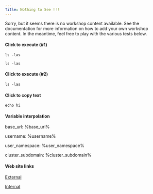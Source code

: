 ```yaml
---
Title: Nothing to See !!!
---
```


Sorry, but it seems there is no workshop content available. See the
documentation for more information on how to add your own workshop content.
In the meantime, feel free to play with the various tests below.

#### Click to execute (#1)

```execute
ls -las
```

```execute-1
ls -las
```

#### Click to execute (#2)

```execute-2
ls -las
```

#### Click to copy text

```copy
echo hi
```

#### Variable interpolation

base_url: %base_url%

username: %username%

user_namespace: %user_namespace%

cluster_subdomain: %cluster_subdomain%

#### Web site links

[External](https://www.openshift.com)

[Internal](index)

